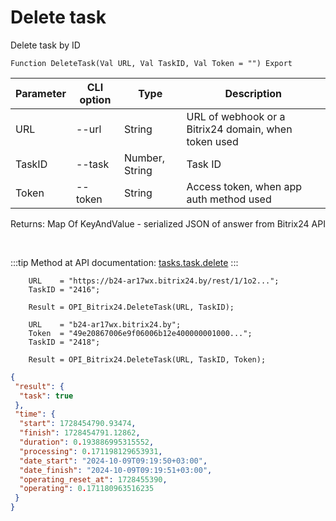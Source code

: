 ﻿---
sidebar_position: 5
---

# Delete task
 Delete task by ID



`Function DeleteTask(Val URL, Val TaskID, Val Token = "") Export`

  | Parameter | CLI option | Type | Description |
  |-|-|-|-|
  | URL | --url | String | URL of webhook or a Bitrix24 domain, when token used |
  | TaskID | --task | Number, String | Task ID |
  | Token | --token | String | Access token, when app auth method used |

  
  Returns:  Map Of KeyAndValue - serialized JSON of answer from Bitrix24 API

<br/>

:::tip
Method at API documentation: [tasks.task.delete](https://dev.1c-bitrix.ru/rest_help/tasks/task/tasks/tasks_task_delete.php)
:::
<br/>


```bsl title="Code example"
    URL    = "https://b24-ar17wx.bitrix24.by/rest/1/1o2...";
    TaskID = "2416";

    Result = OPI_Bitrix24.DeleteTask(URL, TaskID);

    URL    = "b24-ar17wx.bitrix24.by";
    Token  = "49e20867006e9f06006b12e400000001000...";
    TaskID = "2418";

    Result = OPI_Bitrix24.DeleteTask(URL, TaskID, Token);
```
 



```json title="Result"
{
 "result": {
  "task": true
 },
 "time": {
  "start": 1728454790.93474,
  "finish": 1728454791.12862,
  "duration": 0.193886995315552,
  "processing": 0.171198129653931,
  "date_start": "2024-10-09T09:19:50+03:00",
  "date_finish": "2024-10-09T09:19:51+03:00",
  "operating_reset_at": 1728455390,
  "operating": 0.171180963516235
 }
}
```
